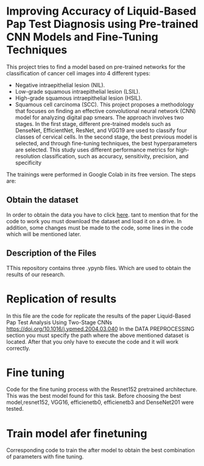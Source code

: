 
# Improving Accuracy of Liquid-Based Pap Test Diagnosis using Pre-trained CNN Models and Fine-Tuning Techniques
This project tries to find a model based on pre-trained networks for the classification of cancer cell images into 4 different types:
* Negative intraepithelial lesion (NIL).
* Low-grade squamous intraepithelial lesion (LSIL).
* High-grade squamous intraepithelial lesion (HSIL).
* Squamous cell carcinoma (SCC).
This project proposes a methodology that focuses on finding an effective convolutional neural network (CNN) model for analyzing digital pap smears. The approach involves two stages. In the first stage, different pre-trained models such as DenseNet, EfficientNet, ResNet, and VGG19 are used to classify four classes of cervical cells. In the second stage, the best previous model is selected, and through fine-tuning techniques, the best hyperparameters are selected. This study uses different performance metrics for high-resolution classification, such as accuracy, sensitivity, precision, and specificity

 The trainings were performed in Google Colab in its free version. The steps are:
 
 ## Obtain the dataset
In order to obtain the data you have to click [here](https://drive.google.com/drive/folders/1tzuhemvmCR94rbQK4_CZd_HoEq_mJQLU?usp=share_link).
tant to mention that for the code to work you must download the dataset and load it on a drive. In addition, some changes must be made to the code, some lines in the code which will be mentioned later.
## Description of the Files

TThis repository contains three .ypynb files. Which are used to obtain the results of our research.

# Replication of results
In this file are the code for replicate the results of the paper Liquid-Based Pap Test Analysis Using Two-Stage CNNs https://doi.org/10.1016/j.ypmed.2004.03.040 
In the DATA PREPROCESSING section you must specify the path where the above mentioned dataset is located. After that you only have to execute the code and it will work correctly.

# Fine tuning
Code for the fine tuning process with the Resnet152 pretrained architecture. This was the best model found for this task. Before choosing the best model,resnet152, VGG16, efficienetb0, efficienetb3 and DenseNet201 were tested.

# Train model afer finetuning

Corresponding code to train the after model to obtain the best combination of parameters with fine tuning.

